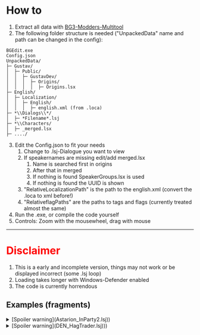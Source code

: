 # How to
1. Extract all data with [BG3-Modders-Multitool](https://github.com/ShinyHobo/BG3-Modders-Multitool/releases)
2. The following folder structure is needed ("UnpackedData" name and path can be changed in the config):
```
BGEdit.exe
Config.json
UnpackedData/
├─ Gustav/
│  ├─ Public/
│  │  ├─ GustavDev/
│  │  │  ├─ Origins/
│  │  │  │  ├─ Origins.lsx
├─ English/
│  ├─ Localization/
│  │  ├─ English/
│  │  │  ├─ english.xml (from .loca)
├─ *\\Dialogs\\*/
│  ├─ *Filename*.lsj
├─ *\\Characters/
│  ├─ _merged.lsx
├─ ..../

```

3. Edit the Config.json to fit your needs
	1. Change to .lsj-Dialogue you want to view
	2. If speakernames are missing edit/add merged.lsx 
		1. Name is searched first in origins
		2. After that in merged
		3. If nothing is found SpeakerGroups.lsx is used
		4. If nothing is found the UUID is shown
	3. "RelativeLocalizationPath" is the path to the english.xml (convert the .loca to xml before!)
	4. "RelativeflagPaths" are the paths to tags and flags (currently treated almost the same)
4. Run the .exe, or compile the code yourself
5. Controls: Zoom with the mousewheel, drag with mouse
---
# <span style="color:red">Disclaimer</span>

1. This is a early and incomplete version, things may not work or be displayed incorrect (some .lsj loop)
2. Loading takes longer with Windows-Defender enabled
3. The code is currently horrendous 



## Examples (fragments)

<details>
	<summary>[Spoiler warning](Astarion_InParty2.lsj))</summary>
	Change in "Config.json": "RelativeDialoguePath" : {"path" :"Gustav\\Mods\\GustavDev\\Story\\Dialogs\\Companions\\Astarion_InParty2.lsj"},<br> 
	Some fragments of "Astarion_InParty2.lsj":<br> 
	<img src="https://github.com/gidHog/BGDView/assets/64482285/25c3c8a7-2c7a-499e-9fb4-aa66762f020a"><br>
	<img src="https://github.com/gidHog/BGDView/assets/64482285/bf1fa8a8-aea6-4d34-8855-d1f31f02ff44"><br>


</details>

<details>
	<summary>[Spoiler warning](DEN_HagTrader.lsj)))</summary>
	Change in "Config.json": "RelativeDialoguePath" : {"path" :"Gustav\\Mods\\Gustav\\Story\\Dialogs\\Act1\\DEN\\DEN_HagTrader.lsj"},<br> 
	<img src="https://github.com/gidHog/BGDView/assets/64482285/c37d508d-5a59-41ae-91b4-77383d53ccc0">
</details>

